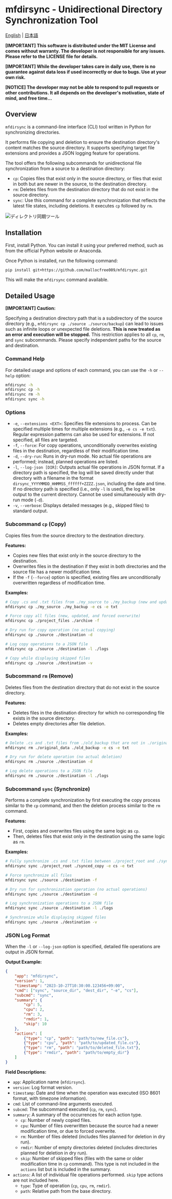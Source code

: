 # mfdirsync - Unidirectional Directory Synchronization Tool

[English](README.md) | [日本語](README_ja.md)

**[IMPORTANT] This software is distributed under the MIT License and comes without warranty. The developer is not responsible for any issues. Please refer to the LICENSE file for details.**

**[IMPORTANT] While the developer takes care in daily use, there is no guarantee against data loss if used incorrectly or due to bugs. Use at your own risk.**

**[NOTICE] The developer may not be able to respond to pull requests or other contributions. It all depends on the developer's motivation, state of mind, and free time...**

## Overview

`mfdirsync` is a command-line interface (CLI) tool written in Python for synchronizing directories.

It performs file copying and deletion to ensure the destination directory's content matches the source directory. It supports specifying target file extensions and provides a JSON logging feature for operations.

The tool offers the following subcommands for unidirectional file synchronization from a source to a destination directory:

*   `cp`: Copies files that exist only in the source directory, or files that exist in both but are newer in the source, to the destination directory.
*   `rm`: Deletes files from the destination directory that do not exist in the source directory.
*   `sync`: Use this command for a complete synchronization that reflects the latest file states, including deletions. It executes `cp` followed by `rm`.

![ディレクトリ同期ツール](res/img.webp)

## Installation

First, install Python. You can install it using your preferred method, such as from the official Python website or Anaconda.

Once Python is installed, run the following command:

```sh
pip install git+https://github.com/mallocfree009/mfdirsync.git
```

This will make the `mfdirsync` command available.

## Detailed Usage

**[IMPORTANT] Caution:**

Specifying a destination directory path that is a subdirectory of the source directory (e.g., `mfdirsync cp ./source ./source/backup`) can lead to issues such as infinite loops or unexpected file deletions. **This is now treated as an error and execution will be stopped.** This restriction applies to all `cp`, `rm`, and `sync` subcommands. Please specify independent paths for the source and destination.

### Command Help

For detailed usage and options of each command, you can use the `-h` or `--help` option:

```bash
mfdirsync -h
mfdirsync cp -h
mfdirsync rm -h
mfdirsync sync -h
```

### Options

*   `-e`, `--extensions <EXT>`: Specifies file extensions to process. Can be specified multiple times for multiple extensions (e.g., `-e cs -e txt`). Regular expression patterns can also be used for extensions. If not specified, all files are targeted.
*   `-f`, `--force`: For copy operations, unconditionally overwrites existing files in the destination, regardless of their modification time.
*   `-d`, `--dry-run`: Runs in dry-run mode. No actual file operations are performed; instead, planned operations are listed.
*   `-l`, `--log-json [DIR]`: Outputs actual file operations in JSON format. If a directory path is specified, the log will be saved directly under that directory with a filename in the format `dirsync_YYYYMMDD_HHMMSS_ffffff+ZZZZ.json`, including the date and time. If no directory path is specified (i.e., only `-l` is used), the log will be output to the current directory. Cannot be used simultaneously with dry-run mode (`-d`).
*   `-v`, `--verbose`: Displays detailed messages (e.g., skipped files) to standard output.

### Subcommand `cp` (Copy)

Copies files from the source directory to the destination directory.

**Features:**
*   Copies new files that exist only in the source directory to the destination.
*   Overwrites files in the destination if they exist in both directories and the source file has a newer modification time.
*   If the `-f` (`--force`) option is specified, existing files are unconditionally overwritten regardless of modification time.

**Examples:**

```bash
# Copy .cs and .txt files from ./my_source to ./my_backup (new and updated only)
mfdirsync cp ./my_source ./my_backup -e cs -e txt

# Force copy all files (new, updated, and forced overwrite)
mfdirsync cp ./project_files ./archive -f

# Dry run for copy operation (no actual copying)
mfdirsync cp ./source ./destination -d

# Log copy operations to a JSON file
mfdirsync cp ./source ./destination -l ./logs

# Copy while displaying skipped files
mfdirsync cp ./source ./destination -v
```

### Subcommand `rm` (Remove)

Deletes files from the destination directory that do not exist in the source directory.

**Features:**
*   Deletes files in the destination directory for which no corresponding file exists in the source directory.
*   Deletes empty directories after file deletion.

**Examples:**

```bash
# Delete .cs and .txt files from ./old_backup that are not in ./original_data
mfdirsync rm ./original_data ./old_backup -e cs -e txt

# Dry run for delete operation (no actual deletion)
mfdirsync rm ./source ./destination -d

# Log delete operations to a JSON file
mfdirsync rm ./source ./destination -l ./logs
```

### Subcommand `sync` (Synchronize)

Performs a complete synchronization by first executing the copy process similar to the `cp` command, and then the deletion process similar to the `rm` command.

**Features:**
*   First, copies and overwrites files using the same logic as `cp`.
*   Then, deletes files that exist only in the destination using the same logic as `rm`.

**Examples:**

```bash
# Fully synchronize .cs and .txt files between ./project_root and ./synced_copy
mfdirsync sync ./project_root ./synced_copy -e cs -e txt

# Force synchronize all files
mfdirsync sync ./source ./destination -f

# Dry run for synchronization operation (no actual operations)
mfdirsync sync ./source ./destination -d

# Log synchronization operations to a JSON file
mfdirsync sync ./source ./destination -l ./logs

# Synchronize while displaying skipped files
mfdirsync sync ./source ./destination -v
```

### JSON Log Format

When the `-l` or `--log-json` option is specified, detailed file operations are output in JSON format.

**Output Example:**

```json
{
    "app": "mfdirsync",
    "version": 1,
    "timestamp": "2023-10-27T10:30:00.123456+09:00",
    "cmd": ["sync", "source_dir", "dest_dir", "-e", "cs"],
    "subcmd": "sync",
    "summary": {
        "cp": 5,
        "cpu": 2,
        "rm": 3,
        "rmdir": 1,
        "skip": 10
    },
    "actions": [
        {"type": "cp", "path": "path/to/new_file.cs"},
        {"type": "cpu", "path": "path/to/updated_file.cs"},
        {"type": "rm", "path": "path/to/deleted_file.txt"},
        {"type": "rmdir", "path": "path/to/empty_dir"}
    ]
}
```

**Field Descriptions:**

*   `app`: Application name (`mfdirsync`).
*   `version`: Log format version.
*   `timestamp`: Date and time when the operation was executed (ISO 8601 format, with timezone information).
*   `cmd`: List of command-line arguments executed.
*   `subcmd`: The subcommand executed (`cp`, `rm`, `sync`).
*   `summary`: A summary of the occurrences for each action type.
    *   `cp`: Number of newly copied files.
    *   `cpu`: Number of files overwritten because the source had a newer modification time, or due to forced overwrite.
    *   `rm`: Number of files deleted (includes files planned for deletion in dry run).
    *   `rmdir`: Number of empty directories deleted (includes directories planned for deletion in dry run).
    *   `skip`: Number of skipped files (files with the same or older modification time in `cp` command). This type is not included in the `actions` list but is included in the summary.
*   `actions`: A list of individual file operations performed. `skip` type actions are not included here.
    *   `type`: Type of operation (`cp`, `cpu`, `rm`, `rmdir`).
    *   `path`: Relative path from the base directory.
